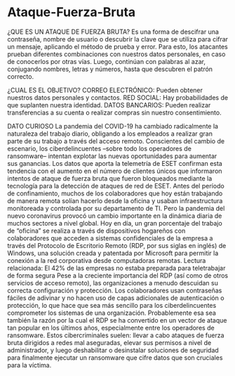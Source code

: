 # Ataque-Fuerza-Bruta

¿QUE ES UN ATAQUE DE FUERZA BRUTA?
Es una forma de descifrar una contraseña, nombre de usuario o descubrir la clave que se utiliza para cifrar un mensaje, aplicando el método de prueba y error. Para esto, los atacantes prueban diferentes combinaciones con nuestros datos personales, en caso de conocerlos por otras vías. Luego, continúan con palabras al azar, conjugando nombres, letras y números, hasta que descubren el patrón correcto.

¿CUAL ES EL OBJETIVO?
CORREO ELECTRÓNICO: Pueden obtener nuestros datos personales y contactos. 
RED SOCIAL: Hay probabilidades de que suplanten nuestra identidad. 
DATOS BANCARIOS: Pueden realizar transferencias a su cuenta o realizar compras sin nuestro consentimiento.

DATO CURIOSO
La pandemia del COVID-19 ha cambiado radicalmente la naturaleza del trabajo diario, obligando a los empleados a realizar gran parte de su trabajo a través del acceso remoto. Conscientes del cambio de escenario, los ciberdelincuentes –sobre todo los operadores de ransomware– intentan explotar las nuevas oportunidades para aumentar sus ganancias. Los datos que aporta la telemetría de ESET confirman esta tendencia con el aumento en el número de clientes únicos que informaron intentos de ataque de fuerza bruta que fueron bloqueados mediante la tecnología para la detección de ataques de red de ESET.
Antes del período de confinamiento, muchos de los colaboradores que hoy están trabajando de manera remota solían hacerlo desde la oficina y usaban infraestructura monitoreada y controlada por su departamento de TI. Pero la pandemia del nuevo coronavirus provocó un cambio importante en la dinámica diaria de muchos sectores a nivel global. Hoy en día, un gran porcentaje del trabajo de “oficina” se realiza a través de dispositivos hogareños con colaboradores que acceden a sistemas confidenciales de la empresa a través del Protocolo de Escritorio Remoto (RDP, por sus siglas en inglés) de Windows, una solución creada y patentada por Microsoft para permitir la conexión a la red corporativa desde computadoras remotas.
Lectura relacionada: El 42% de las empresas no estaba preparada para teletrabajar de forma segura
Pese a la creciente importancia del RDP (así como de otros servicios de acceso remoto), las organizaciones a menudo descuidan su correcta configuración y protección. Los colaboradores usan contraseñas fáciles de adivinar y no hacen uso de capas adicionales de autenticación o protección, lo que hace que sea más sencillo para los ciberdelincuentes comprometer los sistemas de una organización.
Probablemente esa sea también la razón por la cual el RDP se ha convertido en un vector de ataque tan popular en los últimos años, especialmente entre los operadores de ransomware. Estos cibercriminales suelen: llevar a cabo ataques de fuerza bruta dirigidos a redes mal aseguradas, elevar sus permisos a nivel de administrador, y luego deshabilitar o desinstalar soluciones de seguridad para finalmente ejecutar un ransomware que cifre datos que son cruciales para la víctima.

